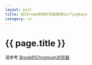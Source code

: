 ```yaml
---
layout: post
title: 在Chrome禁用的页面使用Surfingkeys
category: cn
---
```


{{ page.title }}
================

请参考 [Brook的Chromium浏览器](/2021/04/18/brook-build-of-chromium-cn.html)
